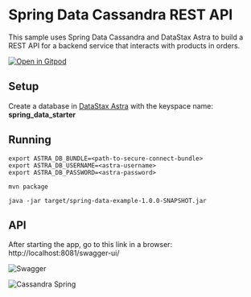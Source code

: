 # Spring Data Cassandra REST API

This sample uses Spring Data Cassandra and DataStax Astra to build a REST API for a backend service that interacts with products in orders.

[![Open in Gitpod](https://gitpod.io/button/open-in-gitpod.svg)](https://gitpod.io/#https://github.com/DataStax-Examples/spring-data-starter)

## Setup

Create a database in [DataStax Astra](https://astra.datastax.com/) with the keyspace name: **spring_data_starter**

## Running

```
export ASTRA_DB_BUNDLE=<path-to-secure-connect-bundle>
export ASTRA_DB_USERNAME=<astra-username>
export ASTRA_DB_PASSWORD=<astra-password>
```

```
mvn package
```

```
java -jar target/spring-data-example-1.0.0-SNAPSHOT.jar
```


## API

After starting the app, go to this link in a browser: http://localhost:8081/swagger-ui/

![Swagger](https://github.com/DataStax-Examples/spring-data-starter/blob/master/doc/pics/spring-data-swagger-ui.png?raw=true)


![Cassandra Spring](https://github.com/DataStax-Examples/spring-data-starter/blob/master/doc/pics/cassandra-spring.png?raw=true)

